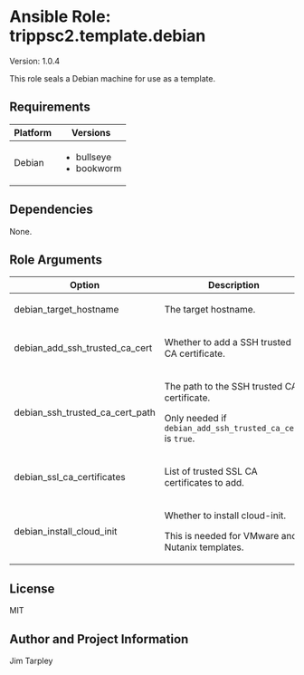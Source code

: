 <!-- BEGIN_ANSIBLE_DOCS -->

# Ansible Role: trippsc2.template.debian
Version: 1.0.4

This role seals a Debian machine for use as a template.

## Requirements

| Platform | Versions |
| -------- | -------- |
| Debian | <ul><li>bullseye</li><li>bookworm</li></ul> |

## Dependencies

None.

## Role Arguments
|Option|Description|Type|Required|Choices|Default|
|---|---|---|---|---|---|
| debian_target_hostname | <p>The target hostname.</p> | str | yes |  |  |
| debian_add_ssh_trusted_ca_cert | <p>Whether to add a SSH trusted CA certificate.</p> | bool | no |  | false |
| debian_ssh_trusted_ca_cert_path | <p>The path to the SSH trusted CA certificate.</p><p>Only needed if `debian_add_ssh_trusted_ca_cert` is `true`.</p> | path | no |  |  |
| debian_ssl_ca_certificates | <p>List of trusted SSL CA certificates to add.</p> | list | no |  |  |
| debian_install_cloud_init | <p>Whether to install cloud-init.</p><p>This is needed for VMware and Nutanix templates.</p> | bool | no |  | false |


## License
MIT

## Author and Project Information
Jim Tarpley
<!-- END_ANSIBLE_DOCS -->
